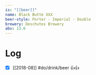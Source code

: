 ```yaml
---
is: "[[beer]]"
name: Black Butte XXX
beer-style: Porter - Imperial - Double
brewery: Deschutes Brewery
abv: 13.6
---
```

# Log
- [x] [[2018-08]] #do/drink/beer 👍👍
